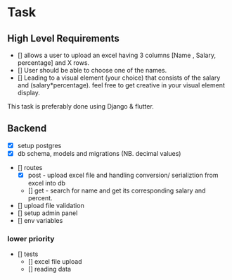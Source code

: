 # Task

## High Level Requirements

- [] allows a user to upload an excel having 3 columns [Name , Salary, percentage] and X rows.
- [] User should be able to choose one of the names.
- [] Leading to a visual element (your choice) that consists of the salary and (salary*percentage). feel free to get creative in your visual element display.

This task is preferably done using Django & flutter.


## Backend
- [x] setup postgres
- [x] db schema, models and migrations (NB. decimal values)
- [] routes
    - [x] post - upload excel file and handling conversion/ serializtion from excel into db
    - [] get - search for name and get its corresponding salary and percent.
- [] upload file validation
- [] setup admin panel
- [] env variables
### lower priority
- [] tests
    - [] excel file upload
    - [] reading data